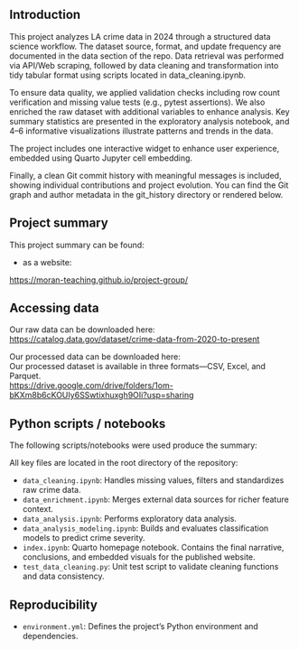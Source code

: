 ## Introduction
This project analyzes LA crime data in 2024 through a structured data science workflow. The dataset source, format, and update frequency are documented in the data section of the repo. Data retrieval was performed via API/Web scraping, followed by data cleaning and transformation into tidy tabular format using scripts located in data_cleaning.ipynb.

To ensure data quality, we applied validation checks including row count verification and missing value tests (e.g., pytest assertions). We also enriched the raw dataset with additional variables to enhance analysis. Key summary statistics are presented in the exploratory analysis notebook, and 4–6 informative visualizations illustrate patterns and trends in the data.

The project includes one interactive widget to enhance user experience, embedded using Quarto Jupyter cell embedding.

Finally, a clean Git commit history with meaningful messages is included, showing individual contributions and project evolution. You can find the Git graph and author metadata in the git_history directory or rendered below.

## Project summary

This project summary can be found:

- as a website:

https://moran-teaching.github.io/project-group/

## Accessing data

Our raw data can be downloaded here:  
https://catalog.data.gov/dataset/crime-data-from-2020-to-present

Our processed data can be downloaded here:  
Our processed dataset is available in three formats—CSV, Excel, and Parquet.  
https://drive.google.com/drive/folders/1om-bKXm8b6cKOUIy6SSwtixhuxgh9OIi?usp=sharing

## Python scripts / notebooks

The following scripts/notebooks were used produce the summary: 

All key files are located in the root directory of the repository:
- `data_cleaning.ipynb`: Handles missing values, filters and standardizes raw crime data.
- `data_enrichment.ipynb`: Merges external data sources for richer feature context.
- `data_analysis.ipynb`: Performs exploratory data analysis.
- `data_analysis_modeling.ipynb`: Builds and evaluates classification models to predict crime severity.
- `index.ipynb`: Quarto homepage notebook. Contains the final narrative, conclusions, and embedded visuals for the published website.
- `test_data_cleaning.py`: Unit test script to validate cleaning functions and data consistency.

## Reproducibility

- `environment.yml`: Defines the project’s Python environment and dependencies.


